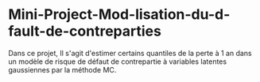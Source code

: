 # Mini-Project-Mod-lisation-du-d-fault-de-contreparties
Dans ce projet, Il s'agit d'estimer certains quantiles de la perte à 1 an dans un modèle de risque de défaut de contrepartie à variables latentes gaussiennes par la méthode MC.
